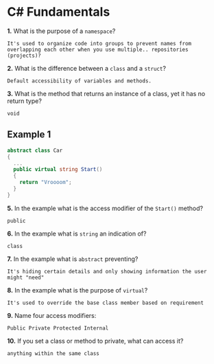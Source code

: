 # C# Fundamentals


**1.** What is the purpose of a `namespace`?
<!-- enter you answer in the space below -->
```
It's used to organize code into groups to prevent names from overlapping each other when you use multiple.. repositories (projects)?
```
**2.** What is the difference between a `class` and a `struct`?
<!-- enter you answer in the space below -->
```
Default accessibility of variables and methods.
```
**3.** What is the method that returns an instance of a class, yet it has no return type?
<!-- enter you answer in the space below -->
```
void
```
## Example 1
```c#
abstract class Car
{
  ...
  public virtual string Start()
  {
    return "Vroooom";
  }
}
```
**5.** In the example what is the access modifier of the `Start()` method?
<!-- enter you answer in the space below -->
```
public
```
**6.** In the example what is `string` an indication of?
<!-- enter you answer in the space below -->
```
class
```
**7.** In the example what is `abstract` preventing?
<!-- enter you answer in the space below -->
```
It's hiding certain details and only showing information the user might "need"
```
**8.** In the example what is the purpose of `virtual`?
<!-- enter you answer in the space below -->
```
It's used to override the base class member based on requirement
```
**9.** Name four access modifiers:
<!-- enter you answer in the space below -->
```
Public Private Protected Internal
```
**10.** If you set a class or method to private, what can access it?
<!-- enter you answer in the space below -->
```
anything within the same class
```